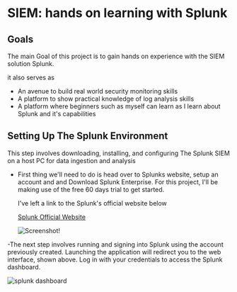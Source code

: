 # SIEM: hands on learning with Splunk 


## Goals

The main Goal of this project is to gain hands on experience with the SIEM solution Splunk.

it also serves as
- An avenue to build real world security monitoring skills
- A platform to show practical knowledge of log analysis skills
- A platform where beginners such as myself can learn as I learn about Splunk and it's capabilities

## Setting Up The Splunk Environment
This step involves downloading, installing, and configuring The Splunk SIEM on a host PC for data ingestion and analysis

- First thing we'll need to do is head over to Splunks website, setup an account and and Download Splunk Enterprise. For this project, I'll be making use of the free 60 days trial to get started.
  
  I've left a link to the Splunk's official website below

  [Splunk Official Website](https://www.splunk.com/en_us.html)

  ![Screenshot!](https://github.com/user-attachments/assets/ef86148e-656f-46cb-9364-e348ad0c56e1)


-The next step involves running and signing into Splunk using the account previously created. Launching the application will redirect you to the web interface, shown above. Log in with your credentials to access the Splunk dashboard.

![splunk dashboard](https://github.com/user-attachments/assets/7cbb90c3-e3ae-43e9-a6a1-9a43f4d4182f)
